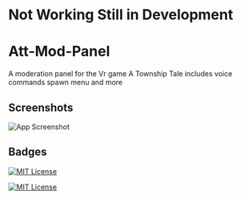 # Not Working Still in Development

# Att-Mod-Panel

A moderation panel for the Vr game A Township Tale includes voice commands spawn menu
and more


## Screenshots

![App Screenshot]([https://cdn.discordapp.com/attachments/1287303247513649176/1306080689791434852/image.png?ex=67355dee&is=67340c6e&hm=cfbdd6097f84e17051c2a7c602e69c3055d57b32a56316f1c17ce8b05fedac22&](https://cdn.discordapp.com/attachments/1287303247513649176/1306145677604032543/image.png?ex=67359a74&is=673448f4&hm=af5cd5082dda3e8751c2395cef87591b4e5e86cfe1446cb1d0225e47d6614b21&))


## Badges
[![MIT License](https://img.shields.io/badge/GNU%203.0-License-orange
)](https://choosealicense.com/licenses/agpl-3.0/)

[![MIT License](https://img.shields.io/badge/Youtube-Link-blue
)](https://www.youtube.com/@PopperVids)
